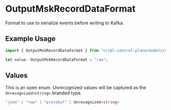 # OutputMskRecordDataFormat

Format to use to serialize events before writing to Kafka.

## Example Usage

```typescript
import { OutputMskRecordDataFormat } from "cribl-control-plane/models/operations";

let value: OutputMskRecordDataFormat = "raw";
```

## Values

This is an open enum. Unrecognized values will be captured as the `Unrecognized<string>` branded type.

```typescript
"json" | "raw" | "protobuf" | Unrecognized<string>
```